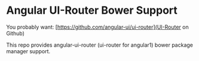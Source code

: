 # Angular UI-Router Bower Support

You probably want: [https://github.com/angular-ui/ui-router](UI-Router on Github)

This repo provides angular-ui-router (ui-router for angular1) bower package manager support.  

